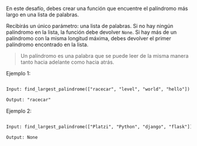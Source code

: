 En este desafío, debes crear una función que encuentre el palíndromo más largo en una lista de palabras.

Recibirás un único parámetro: una lista de palabras. Si no hay ningún palíndromo en la lista, la función debe devolver `None`. Si hay más de un palíndromo con la misma longitud máxima, debes devolver el primer palíndromo encontrado en la lista.

> Un palíndromo es una palabra que se puede leer de la misma manera tanto hacia adelante como hacia atrás.

Ejemplo 1:

```txt

Input: find_largest_palindrome(["racecar", "level", "world", "hello"])

Output: "racecar"
```

Ejemplo 2:

```txt

Input: find_largest_palindrome(["Platzi", "Python", "django", "flask"])

Output: None
```